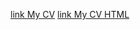 [link My CV](https://vadimlasevich.github.io/rsschool-cv/cv)
[link My CV HTML](https://vadimlasevich.github.io/rsschool-cv/)
